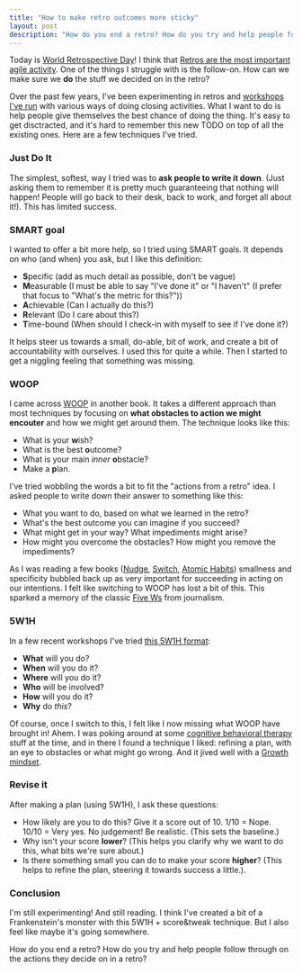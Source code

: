 ```yaml
---
title: "How to make retro outcomes more sticky"
layout: post
description: "How do you end a retro? How do you try and help people follow through on the actions they decide on in a retro?"
---
```


Today is [World Retrospective Day](http://worldretroday.com/)! I think that [Retros are the most important agile activity](/2018/07/03/retros-are-the-most-important-agile-activity/). One of the things I struggle with is the follow-on. How can we make sure we **do** the stuff we decided on in the retro?

Over the past few years, I've been experimenting in retros and [workshops I've run](/community/#workshops-and-speaking) with various ways of doing closing activities. What I want to do is help people give themselves the best chance of doing the thing. It's easy to get disctracted, and it's hard to remember this new TODO on top of all the existing ones. Here are a few techniques I've tried.

### Just Do It

The simplest, softest, way I tried was to **ask people to write it down**. (Just asking them to remember it is pretty much guaranteeing that nothing will happen! People will go back to their desk, back to work, and forget all about it!). This has limited success.

### SMART goal

I wanted to offer a bit more help, so I tried using SMART goals. It depends on who (and when) you ask, but I like this definition:

- **S**pecific (add as much detail as possible, don't be vague)
- **M**easurable (I must be able to say "I've done it" or "I haven't" (I prefer that focus to "What's the metric for this?"))
- **A**chievable (Can I actually do this?)
- **R**elevant (Do I care about this?)
- **T**ime-bound (When should I check-in with myself to see if I've done it?)

It helps steer us towards a small, do-able, bit of work, and create a bit of accountability with ourselves. I used this for quite a while. Then I started to get a niggling feeling that something was missing.

### WOOP

I came across [WOOP](https://woopmylife.org/new-page-3) in another book. It takes a different approach than most techniques by focusing on **what obstacles to action we might encouter** and how we might get around them. The technique looks like this:

- What is your **w**ish?
- What is the best **o**utcome?
- What is your main *inner* **o**bstacle?
- Make a **p**lan.

I've tried wobbling the words a bit to fit the "actions from a retro" idea. I asked people to write down their answer to something like this:

- What you want to do, based on what we learned in the retro?
- What's the best outcome you can imagine if you succeed?
- What might get in your way? What impediments might arise?
- How might you overcome the obstacles? How might you remove the impediments?

As I was reading a few books ([Nudge](http://nudges.org/), [Switch](https://heathbrothers.com/books/switch/), [Atomic Habits](https://jamesclear.com/atomic-habits)) smallness and specificity bubbled back up as very important for succeeding in acting on our intentions. I felt like switching to WOOP has lost a bit of this. This sparked a memory of the classic [Five Ws](https://en.wikipedia.org/wiki/Five_Ws) from journalism.

### 5W1H

In a few recent workshops I've tried [this 5W1H format](/writing-workshops-and-talks/#for-now):

- **What** will you do?
- **When** will you do it?
- **Where** will you do it?
- **Who** will be involved?
- **How** will you do it?
- **Why** do *this*?

Of course, once I switch to this, I felt like I now missing what WOOP have brought in! Ahem. I was poking around at some [cognitive behavioral therapy](https://en.wikipedia.org/wiki/Cognitive_behavioral_therapy) stuff at the time, and in there I found a technique I liked: refining a plan, with an eye to obstacles or what might go wrong. And it jived well with a [Growth mindset](https://mindsetonline.com/).

### Revise it

After making a plan (using 5W1H), I ask these questions:

- How likely are you to do this? Give it a score out of 10. 1/10 = Nope. 10/10 = Very yes. No judgement! Be realistic. (This sets the baseline.)
- Why isn't your score **lower**? (This helps you clarify why we want to do this, what bits we're sure about.)
- Is there something small you can do to make your score **higher**? (This helps to refine the plan, steering it towards success a little.).

### Conclusion

I'm still experimenting! And still reading. I think I've created a bit of a Frankenstein's monster with this 5W1H + score&tweak technique. But I also feel like maybe it's going somewhere.

How do you end a retro? How do you try and help people follow through on the actions they decide on in a retro?